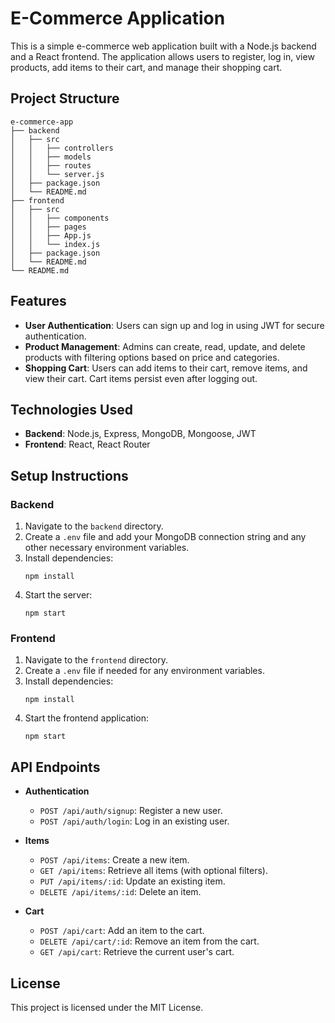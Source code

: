 # E-Commerce Application

This is a simple e-commerce web application built with a Node.js backend and a React frontend. The application allows users to register, log in, view products, add items to their cart, and manage their shopping cart.

## Project Structure

```
e-commerce-app
├── backend
│   ├── src
│   │   ├── controllers
│   │   ├── models
│   │   ├── routes
│   │   └── server.js
│   ├── package.json
│   └── README.md
├── frontend
│   ├── src
│   │   ├── components
│   │   ├── pages
│   │   ├── App.js
│   │   └── index.js
│   ├── package.json
│   └── README.md
└── README.md
```

## Features

- **User Authentication**: Users can sign up and log in using JWT for secure authentication.
- **Product Management**: Admins can create, read, update, and delete products with filtering options based on price and categories.
- **Shopping Cart**: Users can add items to their cart, remove items, and view their cart. Cart items persist even after logging out.

## Technologies Used

- **Backend**: Node.js, Express, MongoDB, Mongoose, JWT
- **Frontend**: React, React Router

## Setup Instructions

### Backend

1. Navigate to the `backend` directory.
2. Create a `.env` file and add your MongoDB connection string and any other necessary environment variables.
3. Install dependencies:
   ```
   npm install
   ```
4. Start the server:
   ```
   npm start
   ```

### Frontend

1. Navigate to the `frontend` directory.
2. Create a `.env` file if needed for any environment variables.
3. Install dependencies:
   ```
   npm install
   ```
4. Start the frontend application:
   ```
   npm start
   ```

## API Endpoints

- **Authentication**
  - `POST /api/auth/signup`: Register a new user.
  - `POST /api/auth/login`: Log in an existing user.

- **Items**
  - `POST /api/items`: Create a new item.
  - `GET /api/items`: Retrieve all items (with optional filters).
  - `PUT /api/items/:id`: Update an existing item.
  - `DELETE /api/items/:id`: Delete an item.

- **Cart**
  - `POST /api/cart`: Add an item to the cart.
  - `DELETE /api/cart/:id`: Remove an item from the cart.
  - `GET /api/cart`: Retrieve the current user's cart.

## License

This project is licensed under the MIT License.